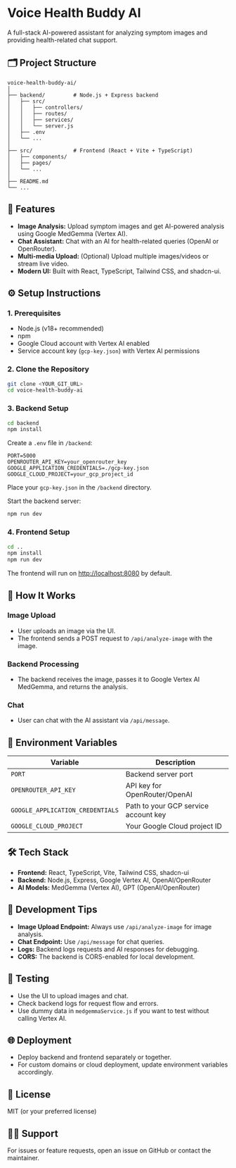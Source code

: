 # Voice Health Buddy AI

A full-stack AI-powered assistant for analyzing symptom images and providing health-related chat support.

## 🗂 Project Structure

```
voice-health-buddy-ai/
│
├── backend/         # Node.js + Express backend
│   ├── src/
│   │   ├── controllers/
│   │   ├── routes/
│   │   ├── services/
│   │   └── server.js
│   ├── .env
│   └── ...
│
├── src/             # Frontend (React + Vite + TypeScript)
│   ├── components/
│   ├── pages/
│   └── ...
│
├── README.md
└── ...
```

## 🚀 Features

- **Image Analysis:** Upload symptom images and get AI-powered analysis using Google MedGemma (Vertex AI).
- **Chat Assistant:** Chat with an AI for health-related queries (OpenAI or OpenRouter).
- **Multi-media Upload:** (Optional) Upload multiple images/videos or stream live video.
- **Modern UI:** Built with React, TypeScript, Tailwind CSS, and shadcn-ui.

## ⚙️ Setup Instructions

### 1. Prerequisites

- Node.js (v18+ recommended)
- npm
- Google Cloud account with Vertex AI enabled
- Service account key (`gcp-key.json`) with Vertex AI permissions

### 2. Clone the Repository

```bash
git clone <YOUR_GIT_URL>
cd voice-health-buddy-ai
```

### 3. Backend Setup

```bash
cd backend
npm install
```

Create a `.env` file in `/backend`:

```
PORT=5000
OPENROUTER_API_KEY=your_openrouter_key
GOOGLE_APPLICATION_CREDENTIALS=./gcp-key.json
GOOGLE_CLOUD_PROJECT=your_gcp_project_id
```

Place your `gcp-key.json` in the `/backend` directory.

Start the backend server:

```bash
npm run dev
```

### 4. Frontend Setup

```bash
cd ..
npm install
npm run dev
```

The frontend will run on [http://localhost:8080](http://localhost:8080) by default.

## 🧠 How It Works

### Image Upload

- User uploads an image via the UI.
- The frontend sends a POST request to `/api/analyze-image` with the image.

### Backend Processing

- The backend receives the image, passes it to Google Vertex AI MedGemma, and returns the analysis.

### Chat

- User can chat with the AI assistant via `/api/message`.

## 🔑 Environment Variables

| Variable                    | Description                              |
|----------------------------|------------------------------------------|
| `PORT`                     | Backend server port                       |
| `OPENROUTER_API_KEY`       | API key for OpenRouter/OpenAI            |
| `GOOGLE_APPLICATION_CREDENTIALS` | Path to your GCP service account key |
| `GOOGLE_CLOUD_PROJECT`     | Your Google Cloud project ID             |

## 🛠️ Tech Stack

- **Frontend:** React, TypeScript, Vite, Tailwind CSS, shadcn-ui
- **Backend:** Node.js, Express, Google Vertex AI, OpenAI/OpenRouter
- **AI Models:** MedGemma (Vertex AI), GPT (OpenAI/OpenRouter)

## 📝 Development Tips

- **Image Upload Endpoint:** Always use `/api/analyze-image` for image analysis.
- **Chat Endpoint:** Use `/api/message` for chat queries.
- **Logs:** Backend logs requests and AI responses for debugging.
- **CORS:** The backend is CORS-enabled for local development.

## 🧪 Testing

- Use the UI to upload images and chat.
- Check backend logs for request flow and errors.
- Use dummy data in `medgemmaService.js` if you want to test without calling Vertex AI.

## 🌐 Deployment

- Deploy backend and frontend separately or together.
- For custom domains or cloud deployment, update environment variables accordingly.

## 📄 License

MIT (or your preferred license)

## 🙋‍♂️ Support

For issues or feature requests, open an issue on GitHub or contact the maintainer.